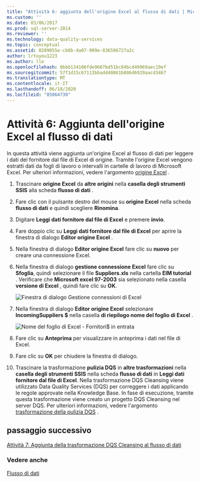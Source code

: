 ```yaml
---
title: "Attività 6: aggiunta dell'origine Excel al flusso di dati | Microsoft Docs"
ms.custom: ''
ms.date: 03/06/2017
ms.prod: sql-server-2014
ms.reviewer: ''
ms.technology: data-quality-services
ms.topic: conceptual
ms.assetid: 0209055e-cb6b-4a07-909e-836596727a2c
author: lrtoyou1223
ms.author: lle
ms.openlocfilehash: 0bbb134106fde9607bd51bc84bcd49969aec19ef
ms.sourcegitcommit: 57f1d15c67113bbadd40861b886d6929aacd3467
ms.translationtype: MT
ms.contentlocale: it-IT
ms.lasthandoff: 06/18/2020
ms.locfileid: "85064730"
---
```

# <a name="task-6-adding-excel-source-to-the-data-flow"></a>Attività 6: Aggiunta dell'origine Excel al flusso di dati
  In questa attività viene aggiunta un'origine Excel al flusso di dati per leggere i dati del fornitore dal file di Excel di origine. Tramite l'origine Excel vengono estratti dati da fogli di lavoro o intervalli in cartelle di lavoro di Microsoft Excel. Per ulteriori informazioni, vedere l'argomento [origine Excel](../integration-services/data-flow/excel-source.md) .

1.  Trascinare **origine Excel** da **altre origini** nella **casella degli strumenti SSIS** alla scheda **flusso di dati** .

2.  Fare clic con il pulsante destro del mouse su **origine Excel** nella scheda **flusso di dati** e quindi scegliere **Rinomina**.

3.  Digitare **Leggi dati fornitore dal file di Excel** e premere **invio**.

4.  Fare doppio clic su **Leggi dati fornitore dal file di Excel** per aprire la finestra di dialogo **Editor origine Excel** .

5.  Nella finestra di dialogo **Editor origine Excel** fare clic su **nuovo** per creare una connessione Excel.

6.  Nella finestra di dialogo **gestione connessione Excel** fare clic su **Sfoglia**, quindi selezionare il file **Suppliers.xls** nella cartella **EIM tutorial** . Verificare che **Microsoft excel 97-2003** sia selezionato nella casella **versione di Excel** , quindi fare clic su **OK**.

     ![Finestra di dialogo Gestione connessioni di Excel](../../2014/tutorials/media/et-addingexcelsourcetothedataflow-01.jpg "Finestra di dialogo Gestione connessioni di Excel")

7.  Nella finestra di dialogo **Editor origine Excel** selezionare **IncomingSuppliers $** nella casella **di riepilogo nome del foglio di Excel** .

     ![Nome del foglio di Excel - Fornitori$ in entrata](../../2014/tutorials/media/et-addingexcelsourcetothedataflow-02.jpg "Nome del foglio di Excel - Fornitori$ in entrata")

8.  Fare clic su **Anteprima** per visualizzare in anteprima i dati nel file di Excel.

9. Fare clic su **OK** per chiudere la finestra di dialogo.

10. Trascinare la trasformazione **pulizia DQS** in **altre trasformazioni** nella **casella degli strumenti SSIS** nella scheda **flusso di dati** in **Leggi dati fornitore dal file di Excel**. Nella trasformazione DQS Cleansing viene utilizzato Data Quality Services (DQS) per correggere i dati applicando le regole approvate nella Knowledge Base. In fase di esecuzione, tramite questa trasformazione viene creato un progetto DQS Cleansing nel server DQS. Per ulteriori informazioni, vedere l'argomento [trasformazione della pulizia DQS](https://msdn.microsoft.com/library/ee677619.aspx) .

## <a name="next-step"></a>passaggio successivo

[Attività 7: Aggiunta della trasformazione DQS Cleansing al flusso di dati](task-7-adding-dqs-cleansing-transform-to-the-data-flow.md)

### <a name="see-also"></a>Vedere anche

[Flusso di dati](../integration-services/data-flow/data-flow.md)
